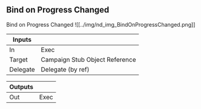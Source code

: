## Bind on Progress Changed
Bind on Progress Changed
![[../img/nd_img_BindOnProgressChanged.png]]

|Inputs||
|--|--|
| In | Exec |
| Target | Campaign Stub Object Reference |
| Delegate | Delegate (by ref) |

|Outputs||
|--|--|
| Out | Exec |
